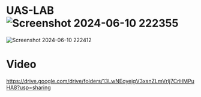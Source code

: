 # UAS-LAB![Screenshot 2024-06-10 222355](https://github.com/fadilachmad/UAS-LAB/assets/148847862/8846d207-daa4-498c-983c-3e228c52c552)
![Screenshot 2024-06-10 222412](https://github.com/fadilachmad/UAS-LAB/assets/148847862/dad307e5-bad0-4a76-bab7-7f5ef64a30d0)


# Video
https://drive.google.com/drive/folders/13LwNEoyejgV3xsnZLmVrlj7CrHMPuHA8?usp=sharing
